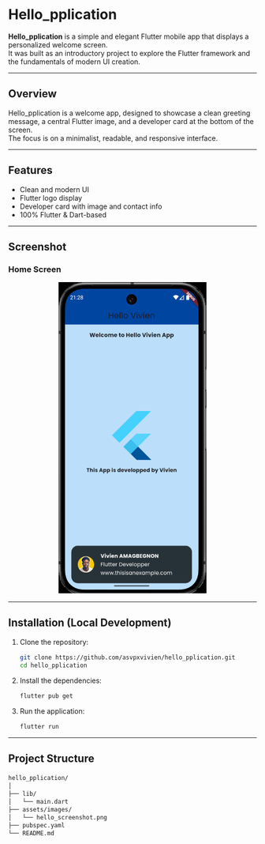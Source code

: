 #  Hello_pplication

**Hello_pplication** is a simple and elegant Flutter mobile app that displays a personalized welcome screen.  
It was built as an introductory project to explore the Flutter framework and the fundamentals of modern UI creation.

---

##  Overview

Hello_pplication is a welcome app, designed to showcase a clean greeting message, a central Flutter image, and a developer card at the bottom of the screen.  
The focus is on a minimalist, readable, and responsive interface.

---

##  Features

-  Clean and modern UI
-  Flutter logo display
-  Developer card with image and contact info
-  100% Flutter & Dart-based

---

##  Screenshot

### Home Screen
<p align = "center">
<img src="/assets/images/hello_screenshot.png" width="300">
</p>


---

##  Installation (Local Development)

1. Clone the repository:
   ```bash
   git clone https://github.com/asvpxvivien/hello_pplication.git
   cd hello_pplication
   ```

2. Install the dependencies:
   ```bash
   flutter pub get
   ```

3. Run the application:
   ```bash
   flutter run
   ```

---

##  Project Structure

```
hello_pplication/
│
├── lib/
│   └── main.dart
├── assets/images/
│   └── hello_screenshot.png
├── pubspec.yaml
└── README.md
```
